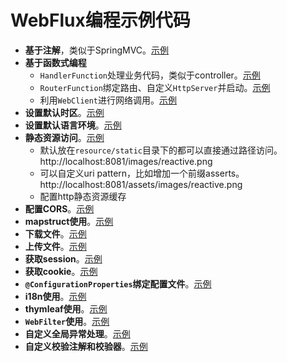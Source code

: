 # WebFlux编程示例代码

- **基于注解**，类似于SpringMVC。[示例](src/main/java/org/epha/web/controller/AnnotatedController.java)
- **基于函数式编程**
    - `HandlerFunction`处理业务代码，类似于controller。[示例](src/main/java/org/epha/web/handler/UserHandler.java)
    - `RouterFunction`绑定路由、自定义`HttpServer`并启动。[示例](src/main/java/org/epha/web/Server.java)
    - 利用`WebClient`进行网络调用。[示例](src/main/java/org/epha/web/Client.java)
- **设置默认时区**。[示例](src/main/java/org/epha/web/configuration/LocaleConfiguration.java)
- **设置默认语言环境**。[示例](src/main/java/org/epha/web/configuration/TimeZoneConfiguration.java)
- **静态资源访问**。[示例](src/main/resources/application.properties)
    - 默认放在`resource/static`目录下的都可以直接通过路径访问。http://localhost:8081/images/reactive.png
    - 可以自定义uri pattern，比如增加一个前缀asserts。http://localhost:8081/assets/images/reactive.png
    - 配置http静态资源缓存
- **配置CORS**。[示例](src/main/java/org/epha/web/configuration/CorsConfiguration.java)
- **mapstruct使用**。[示例](src/main/java/org/epha/web/mapper/PlayerMapper.java)
- **下载文件**。[示例](src/main/java/org/epha/web/controller/DownloadController.java)
- **上传文件**。[示例](src/main/java/org/epha/web/controller/UploadController.java)
- **获取session**。[示例](src/main/java/org/epha/web/controller/SessionController.java)
- **获取cookie**。[示例](src/main/java/org/epha/web/controller/CookieController.java)
- **`@ConfigurationProperties`绑定配置文件**。[示例](src/main/java/org/epha/web/configuration/properties/PppProperties.java)
- **i18n使用**。[示例](src/main/java/org/epha/web/configuration/I18nConfiguration.java)
- **thymleaf使用**。[示例](src/main/java/org/epha/web/controller/ThymleafController.java)
- **`WebFilter`使用**。[示例](src/main/java/org/epha/web/filter/AuthWebFilter.java)
- **自定义全局异常处理**。[示例](src/main/java/org/epha/web/exception)
- **自定义校验注解和校验器**。[示例](src/main/java/org/epha/web/validator)